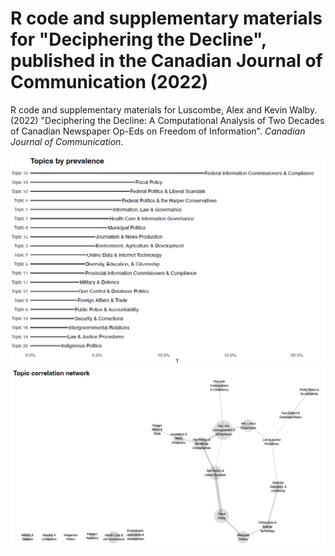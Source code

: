 # R code and supplementary materials for "Deciphering the Decline", published in the Canadian Journal of Communication (2022)
R code and supplementary materials for Luscombe, Alex and Kevin Walby. (2022) "Deciphering the Decline: A Computational Analysis of Two Decades of Canadian Newspaper Op-Eds on Freedom of Information". *Canadian Journal of Communication*.

![](figures/top_topics_across_corpus.png)
![](figures/topics_correlation_network.png)
